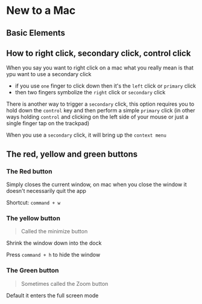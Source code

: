 # New to a Mac

## Basic Elements

## How to right click, secondary click, control click

When you say you want to right click on a mac what you really mean is that ypu want to use a secondary click

- if you use `one` finger to click down then it's the `left` click or `primary` click
- then two fingers symbolize the `right` click or `secondary` click

There is another way to trigger a `secondary` click, this option requires you to hold down the `control` key and then perform a simple `primary` click (in other ways holding `control` and clicking on the left side of your mouse or just a single finger tap on the trackpad)

When you use a `secondary` click, it will bring up the `context menu`

## The red, yellow and green buttons

### The Red button

Simply closes the current window, on mac when you close the window it doesn't necessarily quit the app

Shortcut: `command + w`

### The yellow button

> Called the minimize button

Shrink the window down into the dock

Press `command + h` to hide the window

### The Green button

> Sometimes called the Zoom button

Default it enters the full screen mode
